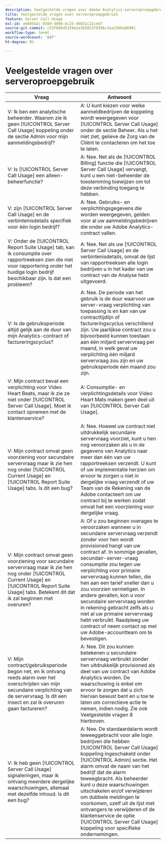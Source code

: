 ```yaml
---
description: Veelgestelde vragen over Adobe Analytics-serveroproepgebruik
title: Veelgestelde vragen over serveroproepgebruik
feature: Server Call Usage
exl-id: a660542c-9389-4608-bc25-49831c21ceb7
source-git-commit: c53f886d5329e2a3b5023f9396c3aa2360a86901
workflow-type: tm+mt
source-wordcount: '647'
ht-degree: 0%

---
```


# Veelgestelde vragen over serveroproepgebruik

| Vraag | Antwoord |
|--- |--- |
| V: Ik ben een analytische beheerder. Waarom zie ik geen [!UICONTROL Server Call Usage] koppeling onder de sectie Admin voor mijn aanmeldingsbedrijf? | A: U kunt kiezen voor welke aanmeldbedrijven de koppeling wordt weergegeven voor [!UICONTROL Server Call Usage] onder de sectie Beheer. Als u het niet ziet, gelieve de Zorg van de Cliënt te contacteren om het toe te laten. |
| V: Is [!UICONTROL Server Call Usage] een alleen-beheerfunctie? | A: Nee. Net als de [!UICONTROL Billing] functie die [!UICONTROL Server Call Usage] vervangt, kunt u een niet-beheerder de toestemming toewijzen om tot deze verbinding toegang te hebben. |
| V: zijn [!UICONTROL Server Call Usage] en de verbintenisdetails specifiek voor één login bedrijf? | A: Nee. Gebruiks- en verplichtingsgegevens die worden weergegeven, gelden voor al uw aanmeldingsbedrijven die onder uw Adobe Analytics-contract vallen. |
| V: Onder de [!UICONTROL Report Suite Usage] tab, kan ik consumptie over rapportreeksen zien die niet voor rapportering onder het huidige login bedrijf beschikbaar zijn. Is dat een probleem? | A: Nee. Net als uw [!UICONTROL Server Call Usage] en de verbintenisdetails, omvat de lijst van rapportreeksen alle login bedrijven u in het kader van uw contract van de Analyse hebt uitgevoerd. |
| V: Is de gebruiksperiode altijd gelijk aan de duur van mijn Analytics-contract of factureringscyclus? | A: Nee. De periode van het gebruik is de duur waarvoor uw server-vraag verplichting van toepassing is en kan van uw contracttijdlijn of factureringscyclus verschillend zijn. Uw jaarlijkse contract zou u bijvoorbeeld kunnen toestaan aan één miljard servervraag per maand, in welk geval uw verplichting één miljard servervraag zou zijn en uw gebruiksperiode één maand zou zijn. |
| V: Mijn contract bevat een verplichting voor Video Heart Beats, maar ik zie ze niet onder [!UICONTROL Server Call Usage]. Moet ik contact opnemen met de klantenservice? | A: Consumptie- en verplichtingsdetails voor Video Heart Mats maken geen deel uit van [!UICONTROL Server Call Usage]. |
| V: Mijn contract omvat geen voorziening voor secundaire servervraag maar ik zie hen nog onder [!UICONTROL Current Usage] en [!UICONTROL Report Suite Usage] tabs. Is dit een bug? | A: Nee. Hoewel uw contract niet uitdrukkelijk secundaire servervraag voorziet, kunt u hen nog veroorzaken als u in de gegevens van Analytics naar meer dan één van uw rapportreeksen verzendt. U kunt of uw implementatie herzien om ervoor te zorgen u niet in dergelijke vraag verzendt of uw Team van de Rekening van de Adobe contacteert om uw contract bij te werken zodat omvat het een voorziening voor dergelijke vraag. |
| V: Mijn contract omvat geen voorziening voor secundaire servervraag maar ik zie hen nog onder [!UICONTROL Current Usage] en [!UICONTROL Report Suite Usage] tabs. Betekent dit dat ik zal beginnen met overuren? | A: Of u zou beginnen overages te veroorzaken wanneer u in secundaire servervraag verzendt zonder voor hen wordt provisioned hangt van uw contract af. In sommige gevallen, secundair-server-vraag consumptie zou tegen uw verplichting voor primaire servervraag kunnen tellen, die hen aan een tarief sneller dan u zou voorzien vernietigen. In andere gevallen, kon u voor secundaire servervraag worden in rekening gebracht zelfs als u niet al uw primaire servervraag hebt verbruikt. Raadpleeg uw contract of neem contact op met uw Adobe-accountteam om te bevestigen. |
| V: Mijn contract/gebruiksperiode begon net, en ik ontvang reeds alarm over het overschrijden van mijn secundaire verplichting van de servervraag. Is dit een insect en zal ik overuren gaan factureren? | A: Nee. Dit zou kunnen betekenen u secundaire servervraag verbruikt zonder hen uitdrukkelijk provisioned als deel van uw contract van Adobe Analytics worden. De waarschuwing is enkel om ervoor te zorgen dat u zich hiervan bewust bent en u toe te laten om correctieve actie te nemen, indien nodig. Zie ook Veelgestelde vragen 8 hierboven. |
| V: Ik heb geen [!UICONTROL Server Call Usage] signaleringen, maar ik ontvang meerdere dergelijke waarschuwingen, allemaal met dezelfde inhoud. Is dit een bug? | A: Nee. De standaardalarm wordt teweeggebracht voor alle login bedrijven die hebben [!UICONTROL Server Call Usage] koppeling ingeschakeld onder [!UICONTROL Admin] sectie. Het alarm omvat de naam van het bedrijf dat de alarm teweegbracht. Als beheerder kunt u deze waarschuwingen uitschakelen en/of verwijderen om dubbele meldingen te voorkomen, uzelf uit de lijst met ontvangers te verwijderen of de klantenservice de optie [!UICONTROL Server Call Usage] koppeling voor specifieke ondernemingen. |
